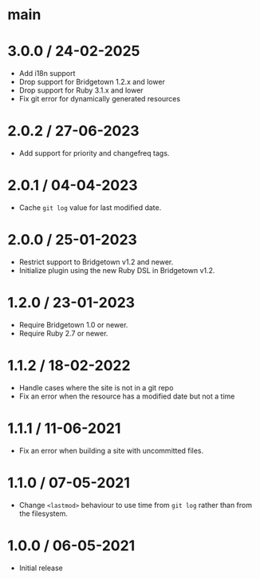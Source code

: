 # main

# 3.0.0 / 24-02-2025

* Add i18n support
* Drop support for Bridgetown 1.2.x and lower
* Drop support for Ruby 3.1.x and lower
* Fix git error for dynamically generated resources

# 2.0.2 / 27-06-2023

* Add support for priority and changefreq tags.

# 2.0.1 / 04-04-2023

* Cache `git log` value for last modified date.

# 2.0.0 / 25-01-2023

* Restrict support to Bridgetown v1.2 and newer.
* Initialize plugin using the new Ruby DSL in Bridgetown v1.2.

# 1.2.0 / 23-01-2023

* Require Bridgetown 1.0 or newer.
* Require Ruby 2.7 or newer.

# 1.1.2 / 18-02-2022

* Handle cases where the site is not in a git repo
* Fix an error when the resource has a modified date but not a time

# 1.1.1 / 11-06-2021

* Fix an error when building a site with uncommitted files.

# 1.1.0 / 07-05-2021

* Change `<lastmod>` behaviour to use time from `git log` rather than from the filesystem.

# 1.0.0 / 06-05-2021

* Initial release
